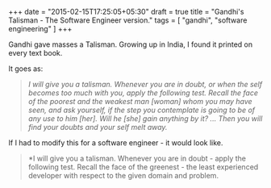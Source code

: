 +++
date = "2015-02-15T17:25:05+05:30"
draft = true
title = "Gandhi's Talisman - The Software Engineer version."
tags = [ "gandhi", "software engineering" ]
+++

Gandhi gave masses a Talisman. Growing up in India, I  found it printed on
every text book.

It goes as:

>*I will give you a talisman. Whenever you are in doubt, or when the self becomes
>too much with you, apply the following test. Recall the face of the poorest
>and the weakest man [woman] whom you may have seen, and ask yourself,
>if the step you contemplate is going to be of any use to him [her].
>Will he [she] gain anything by it? ...
>Then you will find your doubts and your self melt away.*

If I had to modify this for a software engineer - it would look like.

>*I will give you a talisman. Whenever you are in doubt - apply the following test.
Recall the face of the greenest - the least experienced developer with respect to the
given domain and problem.
